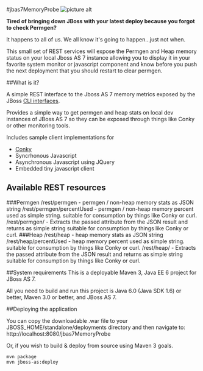 #jbas7MemoryProbe
![picture alt](http://www.deepvoodoo.net/images/jbas7probe/sample.png "Example monitor clients") 

**Tired of bringing down JBoss with your latest deploy because you forgot to check Permgen?**

It happens to all of us. We all know it's going to happen...just not when.

This small set of REST services will expose the Permgen and Heap memory status on your local Jboss AS 7 
instance allowing you to display it in your favorite system monitor or javascript component and know 
before you push the next deployment that you should restart to clear permgen. 


##What is it?

A simple REST interface to the Jboss AS 7 memory metrics exposed by the JBoss [CLI interfaces](https://docs.jboss.org/author/display/AS7/Management+Clients).

Provides a simple way to get permgen and heap stats on local dev instances of JBoss AS 7 so they 
can be exposed through things like Conky or other monitoring tools. 

Includes sample client implementations for

+	[Conky](http://conky.sourceforge.net/)
+	Syncrhonous Javascript
+	Asynchronous Javascript using JQuery
+	Embedded tiny javascript client

## Available REST resources

###Permgen
    /rest/permgen - permgen / non-heap memory stats as JSON string
    /rest/permgen/percentUsed - permgen / non-heap memory percent used as simple string. suitable for consumption by things like Conky or curl.
    /rest/permgen/<attribute> - Extracts the passed attribute from the JSON result and returns as simple string suitable for consumption by things like Conky or curl.
###Heap
    /rest/heap - heap memory stats as JSON string
    /rest/heap/percentUsed - heap memory percent used as simple string. suitable for consumption by things like Conky or curl.
    /rest/heap/<attribute> - Extracts the passed attribute from the JSON result and returns as simple string suitable for consumption by things like Conky or curl.


##System requirements
This is a deployable Maven 3, Java EE 6 project for JBoss AS 7.

All you need to build and run this project is Java 6.0 (Java SDK 1.6) or better, Maven
3.0 or better, and JBoss AS 7.

##Deploying the application

You can copy the downloadable .war file to your JBOSS_HOME/standalone/deployments directory and then 
navigate to: http://localhost:8080/jbas7MemoryProbe

Or, if you wish to build & deploy from source using Maven 3 goals.

	mvn package
	mvn jboss-as:deploy
